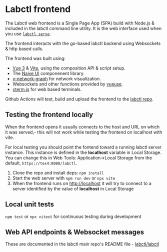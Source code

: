 # Labctl frontend

The Labctl web frontend is a Single Page App (SPA) build with Node.js & included in the labctl command line utility.
It is the web interface used when you use [`labctl serve`](https://labctl.net/reference/serve).

The  frontend interacts with the go-based labctl backend using Websockets & http based calls.

The frontend was built using:

- [Vue 3](https://vuejs.org/) & [Vite](https://vitejs.dev/), using the composition API & script setup.
- The [Naive UI](https://www.naiveui.com/) componenent library.
- [v-network-graph](https://dash14.github.io/v-network-graph/) for network visualization.
- Websockets and other functions provided by [vueuse](https://vueuse.org/core/useWebSocket/).
- [xterm.js](http://xtermjs.org/) for web based terminals.

Github Actions will test, build and upload the frontend to the [labctl repo](https://github.com/labctl/labctl/tree/main/helpers/frontend/html).

## Testing the frontend locally

When the frontend opens it usually connects to the host and URL on which it was served,- this will not work while testing the frontend on localhost with vite.

For local testing you should point the fontend toward a running labctl server instance. This instance is defined in the **localhost** variable in Local Storage. You can change this in Web Tools: Application->Local Storage from the default, `https://tes4:8080/labctl`.

1. Clone the repo and install deps: `npm install`
2. Start the web server with `npm run dev` or `npx vite`
3. When the frontend runs on <http://localhost> it will try to connect to a server identified by the value of **localhost** in Local Storage

## Local unit tests

`npm test` or `npx vitest` for continuous testing during development

## Web API endpoints & Websocket messages

These are documented in the labctl main repo's README file - [labctl/labctl](https://github.com/labctl/labctl)
